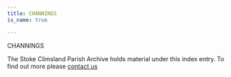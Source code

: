 ```yaml
---
title: CHANNINGS
is_name: true

---
```


CHANNINGS


The Stoke Climsland Parish Archive holds material under this index entry. To find out more please [contact us](/contact/)
